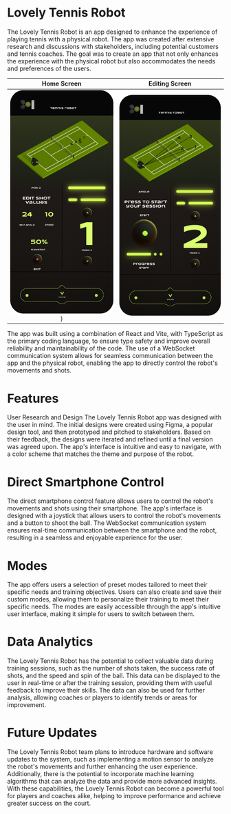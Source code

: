 # Lovely Tennis Robot
The Lovely Tennis Robot is an app designed to enhance the experience of playing tennis with a physical robot. The app was created after extensive research and discussions with stakeholders, including potential customers and tennis coaches. The goal was to create an app that not only enhances the experience with the physical robot but also accommodates the needs and preferences of the users.

Home Screen            |  Editing Screen
:-------------------------:|:-------------------------:
![](https://github.com/arslanbekzhaparov/Lovely-Tennis-Robot/blob/main/iPhone%2014%20-%203%20(1).png?raw=true))  |  ![](https://github.com/arslanbekzhaparov/Lovely-Tennis-Robot/blob/main/iPhone%2014%20-%204%20(1).png?raw=true)


The app was built using a combination of React and Vite, with TypeScript as the primary coding language, to ensure type safety and improve overall reliability and maintainability of the code. The use of a WebSocket communication system allows for seamless communication between the app and the physical robot, enabling the app to directly control the robot's movements and shots.

# Features
User Research and Design
The Lovely Tennis Robot app was designed with the user in mind. The initial designs were created using Figma, a popular design tool, and then prototyped and pitched to stakeholders. Based on their feedback, the designs were iterated and refined until a final version was agreed upon. The app's interface is intuitive and easy to navigate, with a color scheme that matches the theme and purpose of the robot.

# Direct Smartphone Control
The direct smartphone control feature allows users to control the robot's movements and shots using their smartphone. The app's interface is designed with a joystick that allows users to control the robot's movements and a button to shoot the ball. The WebSocket communication system ensures real-time communication between the smartphone and the robot, resulting in a seamless and enjoyable experience for the user.

# Modes
The app offers users a selection of preset modes tailored to meet their specific needs and training objectives. Users can also create and save their custom modes, allowing them to personalize their training to meet their specific needs. The modes are easily accessible through the app's intuitive user interface, making it simple for users to switch between them.

# Data Analytics
The Lovely Tennis Robot has the potential to collect valuable data during training sessions, such as the number of shots taken, the success rate of shots, and the speed and spin of the ball. This data can be displayed to the user in real-time or after the training session, providing them with useful feedback to improve their skills. The data can also be used for further analysis, allowing coaches or players to identify trends or areas for improvement.

# Future Updates
The Lovely Tennis Robot team plans to introduce hardware and software updates to the system, such as implementing a motion sensor to analyze the robot's movements and further enhancing the user experience. Additionally, there is the potential to incorporate machine learning algorithms that can analyze the data and provide more advanced insights. With these capabilities, the Lovely Tennis Robot can become a powerful tool for players and coaches alike, helping to improve performance and achieve greater success on the court.
